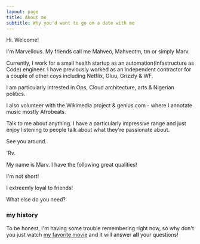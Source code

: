 ```yaml
---
layout: page
title: About me
subtitle: Why you'd want to go on a date with me 
---
```


Hi. Welcome!

I'm Marvellous. My friends call me Mahveo, Mahveotm, tm or simply Marv. 

Currently, I work for a small health startup as an automation(Infastructure as Code) engineer. I have previously worked as an independent contractor for a couple of other coys including Netflix, Gluu, Grizzly & WF. 

I am particularly intrested in Ops, Cloud architecture, arts & Nigerian politics. 

I also volunteer with the Wikimedia project & genius.com - where I annotate music mostly Afrobeats. 


Talk to me about anything. I have a particularly impressive range and just enjoy listening to people talk about what they're passionate about. 

See you around. 

'Rv.

My name is Marv. I have the following great qualities!

I'm not short!

I extreemly loyal to friends!


What else do you need?

### my history

To be honest, I'm having some trouble remembering right now, so why don't you just watch [my favorite movie](http://en.wikipedia.org/wiki/The_Lion_King) and it will answer **all** your questions!
